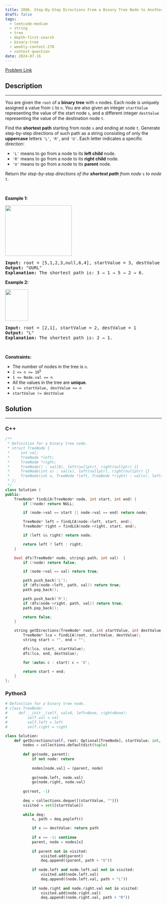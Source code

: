 ```yaml
---
title: 2096. Step-By-Step Directions From a Binary Tree Node to Another
draft: false
tags: 
  - leetcode-medium
  - string
  - tree
  - depth-first-search
  - binary-tree
  - weekly-contest-270
  - contest-question
date: 2024-07-16
---
```


[Problem Link](https://leetcode.com/problems/step-by-step-directions-from-a-binary-tree-node-to-another/)

## Description

---
<p>You are given the <code>root</code> of a <strong>binary tree</strong> with <code>n</code> nodes. Each node is uniquely assigned a value from <code>1</code> to <code>n</code>. You are also given an integer <code>startValue</code> representing the value of the start node <code>s</code>, and a different integer <code>destValue</code> representing the value of the destination node <code>t</code>.</p>

<p>Find the <strong>shortest path</strong> starting from node <code>s</code> and ending at node <code>t</code>. Generate step-by-step directions of such path as a string consisting of only the <strong>uppercase</strong> letters <code>&#39;L&#39;</code>, <code>&#39;R&#39;</code>, and <code>&#39;U&#39;</code>. Each letter indicates a specific direction:</p>

<ul>
	<li><code>&#39;L&#39;</code> means to go from a node to its <strong>left child</strong> node.</li>
	<li><code>&#39;R&#39;</code> means to go from a node to its <strong>right child</strong> node.</li>
	<li><code>&#39;U&#39;</code> means to go from a node to its <strong>parent</strong> node.</li>
</ul>

<p>Return <em>the step-by-step directions of the <strong>shortest path</strong> from node </em><code>s</code><em> to node</em> <code>t</code>.</p>

<p>&nbsp;</p>
<p><strong class="example">Example 1:</strong></p>
<img alt="" src="https://assets.leetcode.com/uploads/2021/11/15/eg1.png" style="width: 214px; height: 163px;" />
<pre>
<strong>Input:</strong> root = [5,1,2,3,null,6,4], startValue = 3, destValue = 6
<strong>Output:</strong> &quot;UURL&quot;
<strong>Explanation:</strong> The shortest path is: 3 &rarr; 1 &rarr; 5 &rarr; 2 &rarr; 6.
</pre>

<p><strong class="example">Example 2:</strong></p>
<img alt="" src="https://assets.leetcode.com/uploads/2021/11/15/eg2.png" style="width: 74px; height: 102px;" />
<pre>
<strong>Input:</strong> root = [2,1], startValue = 2, destValue = 1
<strong>Output:</strong> &quot;L&quot;
<strong>Explanation:</strong> The shortest path is: 2 &rarr; 1.
</pre>

<p>&nbsp;</p>
<p><strong>Constraints:</strong></p>

<ul>
	<li>The number of nodes in the tree is <code>n</code>.</li>
	<li><code>2 &lt;= n &lt;= 10<sup>5</sup></code></li>
	<li><code>1 &lt;= Node.val &lt;= n</code></li>
	<li>All the values in the tree are <strong>unique</strong>.</li>
	<li><code>1 &lt;= startValue, destValue &lt;= n</code></li>
	<li><code>startValue != destValue</code></li>
</ul>


## Solution

---
### C++
``` cpp title='step-by-step-directions-from-a-binary-tree-node-to-another'
/**
 * Definition for a binary tree node.
 * struct TreeNode {
 *     int val;
 *     TreeNode *left;
 *     TreeNode *right;
 *     TreeNode() : val(0), left(nullptr), right(nullptr) {}
 *     TreeNode(int x) : val(x), left(nullptr), right(nullptr) {}
 *     TreeNode(int x, TreeNode *left, TreeNode *right) : val(x), left(left), right(right) {}
 * };
 */
class Solution {
public:
    TreeNode* findLCA(TreeNode* node, int start, int end) {
        if (!node) return NULL;

        if (node->val == start || node->val == end) return node;

        TreeNode* left = findLCA(node->left, start, end);
        TreeNode* right = findLCA(node->right, start, end);

        if (left && right) return node;

        return left ? left : right;
    }

    bool dfs(TreeNode* node, string& path, int val)  {
        if (!node) return false;

        if (node->val == val) return true;

        path.push_back('L');
        if (dfs(node->left, path, val)) return true;
        path.pop_back();

        path.push_back('R');
        if (dfs(node->right, path, val)) return true;
        path.pop_back();

        return false;
    }

    string getDirections(TreeNode* root, int startValue, int destValue) {
        TreeNode* lca = findLCA(root, startValue, destValue);
        string start = "", end = "";

        dfs(lca, start, startValue);
        dfs(lca, end, destValue);

        for (auto& c : start) c = 'U';

        return start + end;
    }
};
```
### Python3
``` py title='step-by-step-directions-from-a-binary-tree-node-to-another'
# Definition for a binary tree node.
# class TreeNode:
#     def __init__(self, val=0, left=None, right=None):
#         self.val = val
#         self.left = left
#         self.right = right

class Solution:
    def getDirections(self, root: Optional[TreeNode], startValue: int, destValue: int) -> str:
        nodes = collections.defaultdict(tuple)
        
        def go(node, parent):
            if not node: return
            
            nodes[node.val] = (parent, node)
            
            go(node.left, node.val)
            go(node.right, node.val)
        
        go(root, -1)
        
        deq = collections.deque([(startValue, "")])
        visited = set([startValue])
        
        while deq:
            x, path = deq.popleft()

            if x == destValue: return path
            
            if x == -1: continue
            parent, node = nodes[x]
            
            if parent not in visited:
                visited.add(parent)
                deq.append((parent, path + "U"))
            
            if node.left and node.left.val not in visited:
                visited.add(node.left.val)
                deq.append((node.left.val, path + "L"))
            
            if node.right and node.right.val not in visited:
                visited.add(node.right.val)
                deq.append((node.right.val, path + "R"))
            
```

